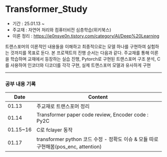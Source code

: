 # Transformer_Study

- 기간 : 25.01.13 ~   
- 주교재 : 자연어 처리와 컴퓨터비전 심층학습(위키북스)   
- 이론 정리 : https://je0nsye0n.tistory.com/category/AI/Deep%20Learning  


트랜스포머의 이론적인 내용들을 이해하고 최종적으로는 모델 하나를 구현하여 실험하는 것까지를 목표로 둔다. 본 프로젝트의 진행 순서는 다음과 같다. 주교재를 통해 이론을 학습하며 교재에서 등장하는 실습 진행, Pytorch로 구현된 트랜스포머 구조 분석, C를 사용하여 인코더와 디코더를 각각 구현, 실제 트랜스포머 모델과 유사하게 구현  

---
### 공부 내용 기록
  

| Date | Content |
|-------|-------|
| 01.13 | 주교재로 트랜스포머 정리 | 
| 01.14 | Transformer paper code review, Encoder code : Py2C |
| 01.15~16 | C로 fclayer 동작 |
| 01.17 | transformer python 코드 수정 - 정확도 이슈 & 모듈 따로 구현해봄(pos_enc, attention)|